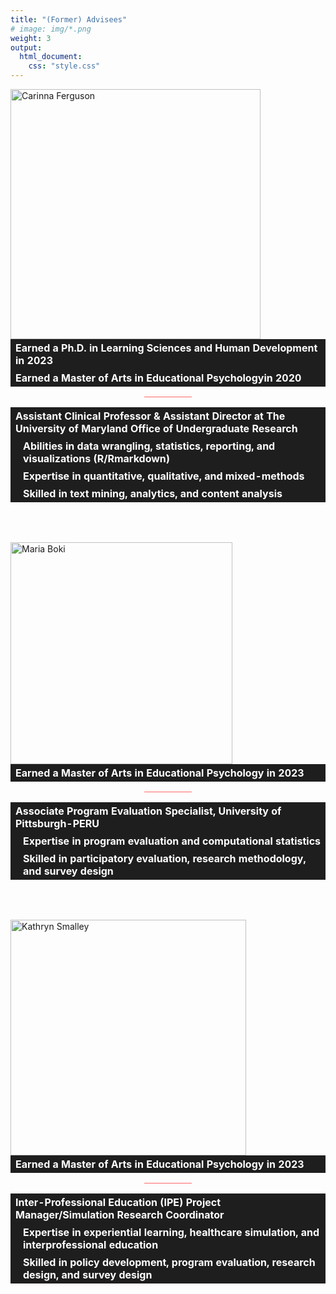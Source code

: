 ```yaml
---
title: "(Former) Advisees"
# image: img/*.png
weight: 3
output:
  html_document:
    css: "style.css"
---
```


<style>
table, 
tbody, 
th, 
td, 
tr, 
.markdown tbody tr:nth-child(2n+1) td, 
.markdown tbody tr:nth-child(2n+1) th,
.markdown tbody tr:nth-child(2n) td, 
.markdown tbody tr:nth-child(2n) th{
  border: none;
  text-align: left;
  background-color: #1e1e1e;
  color: #ffffff;
  vertical-align: center;
}
&#10;.holder {
  width: 100%;
  display: flex;
  overflow: hidden;
  align-items: center;
}
&#10;</style>
<div class="holder">

<div class="left">

<a href="#cari"><img src='/img/photos/cari-name.png' alt='Carinna Ferguson' width='400' align="left"></a>

</div>

<div class="right">

<table>
<tr>
<th>
Earned a <b>Ph.D. in Learning Sciences and Human Development</b> in 2023
</th>
</tr>
<tr>
<th>
Earned a <b>Master of Arts in Educational Psychology</b>in 2020
</th>
</tr>
</table>
<center>
<hr style="height:1px;border-width:0;color:#ff6666;background-color:#ff6666;width:15%;">
</center>
<table>
<tr>
<th>
Assistant Clinical Professor & Assistant Director at The University of Maryland Office of Undergraduate Research
</th>
</tr>
<tr>
<th style="padding-left: 20px;">
Abilities in data wrangling, statistics, reporting, and visualizations (R/Rmarkdown)
</th>
</tr>
<tr>
<th style="padding-left: 20px;">
Expertise in quantitative, qualitative, and mixed-methods
</th>
</tr>
<tr>
<th style="padding-left: 20px;">
Skilled in text mining, analytics, and content analysis
</th>
</tr>
</table>
</div>
</div>

<br>
<br>

<!--
&#10;
&#10;<div style="padding-left: 30px;">
&#10;```{=html}
<a href=/Users/skynet/Documents/Applications and Jobs/Jobs/Old/WVU/Teaching/GitHub/iam/content/en/students/cari target='_blank'><i class="fas fa-barcode" role="presentation" aria-label="barcode icon" fill="#3365B3"></i>&nbsp;&nbsp; Click here to see her academic profile</a>
```
</div>
&#10;
<div class="holder">
&#10;<div class="left">
&#10;<a href="#megan"><img src='/img/photos/megan-name.png' alt='Megan Kruger' width='350' align="left"></a>
&#10;</div>
&#10;<div class="right">
<br>
&#10;
<table>
    <tr><th>Advisee since 2021</th></tr>
    <tr><th>Earned a <b><a href="https://www.sru.edu/academics/graduate-programs/environmental-education-master-of-education">Master of Education in Environmental Education </a></b></th></tr>
    <tr><th>Current <b><a href="http://catalog.wvu.edu/graduate/collegeofappliedhumansciences/schoolofeducation/edp/">Master of Arts in Educational Psychology</a></b> student</th></tr>
</table>
&#10;<center>
<hr style="height:1px;border-width:0;color:#ff6666;background-color:#ff6666;width:15%;">
</center>
&#10;
<table>
    <tr><th>Evaluation and Research Specialist for West Virginia University Extension Service</th></tr>
    <tr><th>Expertise in program evaluation, measurement, and computational statistics</th></tr>
    <tr><th>Skilled in participatory evaluation, research methodology, and survey design</th></tr>
</table>
&#10;</div>
&#10;</div>
-->
<div class="holder">

<div class="left">

<a href="#maria"><img src='/img/photos/maria-name.png' alt='Maria Boki' width='355' align="left"></a>

</div>

<div class="right">

<br>

<table>
<tr>
<th>
Earned a <b>Master of Arts in Educational Psychology</b> in 2023
</th>
</tr>
<!-- 
    <tr><th>Earned a <b><a href="https://www.geo.wvu.edu/">Master of Science in Geology</a></b></th></tr>
-->
</table>
<center>
<hr style="height:1px;border-width:0;color:#ff6666;background-color:#ff6666;width:15%;">
</center>
<table>
<tr>
<th>
Associate Program Evaluation Specialist, University of Pittsburgh-PERU
</th>
</tr>
<tr>
<th style="padding-left: 20px;">
Expertise in program evaluation and computational statistics
</th>
</tr>
<tr>
<th style="padding-left: 20px;">
Skilled in participatory evaluation, research methodology, and survey design
</th>
</tr>
</table>
</div>
</div>

<br>
<br>

<div class="holder">

<div class="left">

<a href="#katie"><img src='/img/photos/katie-name.png' alt='Kathryn Smalley' width='377' align="left"></a>

</div>

<div class="right">

<br>

<table>
<tr>
<th>
Earned a <b>Master of Arts in Educational Psychology</b> in 2023
</th>
</tr>
<!--
    <tr><th>Earned a <b><a href="http://catalog.wvu.edu/undergraduate/eberlycollegeofartsandsciences/criminology/">Bachelor of Arts in Criminology </a></b></th></tr>
-->
</table>
<center>
<hr style="height:1px;border-width:0;color:#ff6666;background-color:#ff6666;width:15%;">
</center>
<table>
<tr>
<th>
Inter-Professional Education (IPE) Project Manager/Simulation Research Coordinator
</th>
</tr>
<tr>
<th style="padding-left: 20px;">
Expertise in experiential learning, healthcare simulation, and interprofessional education
</th>
</tr>
<tr>
<th style="padding-left: 20px;">
Skilled in policy development, program evaluation, research design, and survey design
</th>
</tr>
</table>
</div>
</div>

<br>
